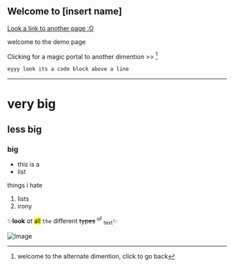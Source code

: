 <head><link rel="stylesheet" href="moonwalk.css"></head>

## Welcome to [insert name]

[Look a link to another page :O](pageTest.md)

welcome to the demo page

Clicking for a magic portal to another dimention >> [^fn-sample_footnote]

```markdown
eyyy look its a code block above a line
```
<hr>

# very big
## less big
### big

- this is a
- list

things i hate
1. lists
2. irony

✨**look** _at_ <mark>all</mark> `the` <abbr>different</abbr> <del>types</del> <sup>of</sup> <sub>text</sub>✨

![Image](https://encrypted-tbn0.gstatic.com/images?q=tbn:ANd9GcRmdf7oyhUnba5zlpyk05SZxmNTGI_b_L4YVXfSQpEI5wzhSLsC5p4z4jKqnk_KiHh_QGg:https://i.imgflip.com/4u5g97.png&usqp=CAU)


[^fn-sample_footnote]: welcome to the alternate dimention, click to go back
